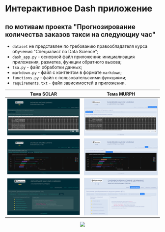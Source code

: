 # Интерактивное Dash приложение
## по мотивам проекта "Прогнозирование количества заказов такси на следующиу час"
- `dataset` не представлен по требованию правообладателя курса обучения "Специалист по Data Science";
- `dash_app.py` - основной файл приложения: инициализация приложения, разметка, функции обратного вызова;
- `tsa.py` - файл обработки данных;
- `markdown.py` - файл с контентом в формате `markdown`;
- `functions.py` - файл с пользовательскими функциями;
- `requirements.txt` - файл зависимостей в приложении.

| Тема SOLAR | Тема MURPH |
|-------------------------------------------|-------------------------------------------|
| ![](/assets/preview_tsa_dash_3_solar.png) | ![](/assets/preview_tsa_dash_3_murph.png) |
| ![](/assets/preview_tsa_dash_4_solar.png) | ![](/assets/preview_tsa_dash_4_murph.png) |
| ![](/assets/preview_tsa_dash_6_solar.png) | ![](/assets/preview_tsa_dash_6_murph.png) |



<div id="header" align="center">
  <img src="https://media.giphy.com/media/gjrYDwbjnK8x36xZIO/giphy.gif" width="100"/>
</div>
